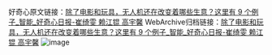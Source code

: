 好奇心原文链接：[除了电影和玩具，无人机还在改变着哪些生意？这里有 9 个例子_智能_好奇心日报-崔绮雯 赖江锟 高宇馨](https://www.qdaily.com/articles/9808.html)
WebArchive归档链接：[除了电影和玩具，无人机还在改变着哪些生意？这里有 9 个例子_智能_好奇心日报-崔绮雯 赖江锟 高宇馨](http://web.archive.org/web/20190623154956/https://www.qdaily.com/articles/9808.html)
![image](http://ww3.sinaimg.cn/large/007d5XDply1g3vgplody7j30u0a91npe)